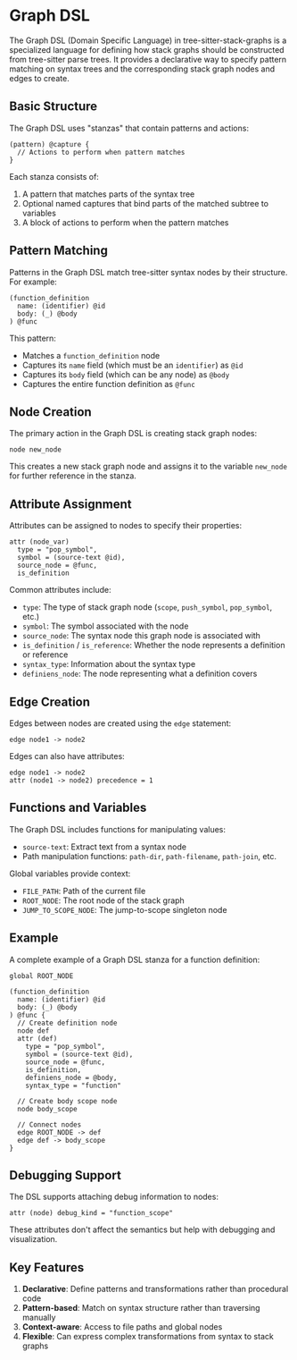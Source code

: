 # Graph DSL

The Graph DSL (Domain Specific Language) in tree-sitter-stack-graphs is a specialized language for defining how stack graphs should be constructed from tree-sitter parse trees. It provides a declarative way to specify pattern matching on syntax trees and the corresponding stack graph nodes and edges to create.

## Basic Structure

The Graph DSL uses "stanzas" that contain patterns and actions:

```
(pattern) @capture {
  // Actions to perform when pattern matches
}
```

Each stanza consists of:
1. A pattern that matches parts of the syntax tree
2. Optional named captures that bind parts of the matched subtree to variables
3. A block of actions to perform when the pattern matches

## Pattern Matching

Patterns in the Graph DSL match tree-sitter syntax nodes by their structure. For example:

```
(function_definition 
  name: (identifier) @id
  body: (_) @body
) @func
```

This pattern:
- Matches a `function_definition` node
- Captures its `name` field (which must be an `identifier`) as `@id`
- Captures its `body` field (which can be any node) as `@body`
- Captures the entire function definition as `@func`

## Node Creation

The primary action in the Graph DSL is creating stack graph nodes:

```
node new_node
```

This creates a new stack graph node and assigns it to the variable `new_node` for further reference in the stanza.

## Attribute Assignment

Attributes can be assigned to nodes to specify their properties:

```
attr (node_var) 
  type = "pop_symbol",
  symbol = (source-text @id),
  source_node = @func,
  is_definition
```

Common attributes include:
- `type`: The type of stack graph node (`scope`, `push_symbol`, `pop_symbol`, etc.)
- `symbol`: The symbol associated with the node
- `source_node`: The syntax node this graph node is associated with
- `is_definition` / `is_reference`: Whether the node represents a definition or reference
- `syntax_type`: Information about the syntax type
- `definiens_node`: The node representing what a definition covers

## Edge Creation

Edges between nodes are created using the `edge` statement:

```
edge node1 -> node2
```

Edges can also have attributes:

```
edge node1 -> node2
attr (node1 -> node2) precedence = 1
```

## Functions and Variables

The Graph DSL includes functions for manipulating values:

- `source-text`: Extract text from a syntax node
- Path manipulation functions: `path-dir`, `path-filename`, `path-join`, etc.

Global variables provide context:
- `FILE_PATH`: Path of the current file
- `ROOT_NODE`: The root node of the stack graph
- `JUMP_TO_SCOPE_NODE`: The jump-to-scope singleton node

## Example

A complete example of a Graph DSL stanza for a function definition:

```
global ROOT_NODE

(function_definition
  name: (identifier) @id
  body: (_) @body
) @func {
  // Create definition node
  node def
  attr (def) 
    type = "pop_symbol",
    symbol = (source-text @id),
    source_node = @func,
    is_definition,
    definiens_node = @body,
    syntax_type = "function"
  
  // Create body scope node
  node body_scope
  
  // Connect nodes
  edge ROOT_NODE -> def
  edge def -> body_scope
}
```

## Debugging Support

The DSL supports attaching debug information to nodes:

```
attr (node) debug_kind = "function_scope"
```

These attributes don't affect the semantics but help with debugging and visualization.

## Key Features

1. **Declarative**: Define patterns and transformations rather than procedural code
2. **Pattern-based**: Match on syntax structure rather than traversing manually
3. **Context-aware**: Access to file paths and global nodes
4. **Flexible**: Can express complex transformations from syntax to stack graphs